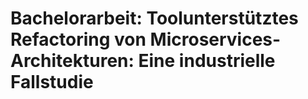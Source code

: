 # Bachelorarbeit: Toolunterstütztes Refactoring von Microservices-Architekturen: Eine industrielle Fallstudie
